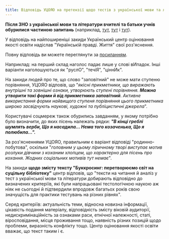 ```yaml
---
title: Відповідь УЦОЯО на претензії щодо тестів з української мови та літератури
---
```


**Після ЗНО з української мови та літератури вчителі та батьки учнів обурилися частиною запитань** (наприклад, [тут](https://www.facebook.com/permalink.php?story_fbid=1506181086100448&id=100001257134892&comment_id=1506907776027779), [тут](https://www.facebook.com/dmitry.zayets/posts/1467573916627830) і [тут](https://www.facebook.com/yaryna.senchyshyn/posts/779848638842233)).

У відповідь на найпоширеніші закиди Український центр оцінювання якості освіти надіслав "Українській правді. Життя" свої роз'яснення.

Повну відповідь ви можете переглянути за [посиланням](http://life.pravda.com.ua/files/c/e/ce147d6-zno-ukr-mova-i-lit.pdf).

Наприклад: на перший склад наголос падає лише у слові вИпадок. Інші варіанти наголошуються як "руслО", "течіЯ", "ціннИк".

На закиди людей про те, що слово "заповітний" не може мати ступеню порівняння, УЦОЯО відповів, що "_якісні прикметники, що виражають внутрішні та зовнішні ознаки, утворюють ступені порівняння._ **_Можна утворити такі форми й від прикметника заповітний_**. _Активне використання форми найвищого ступеня порівняння цього прикметника широко засвідчують наукові, художні та публіцистичні джерела_".

Користувачі соцмереж також обурились завданням, у якому потрібно було визначити, до яких пісень належать рядки:
**_"В кінці греблі шумлять верби, Що я насадила... Нема того козаченька, Що я полюбила…"._**

За роз'ясненнями УЦОЯО, правильним є варіант відповіді "родинно-побутова", оскільки "_головним у цьому ліричному творі виступає мотив розлуки дівчини з коханим хлопцем, що характерно для пісень про кохання. Жодних соціальних мотивів тут немає_".

На закиди **щодо змісту тексту "Буккросинг: перетворюємо світ на суцільну бібліотеку"** центр відповів, що "тексти на читання й аналіз у тест з української мови та літератури добирають відповідно до визначених критеріїв, які були напрацьовані тестологічною наукою аж ніяк не сьогодні й підтвердили впродовж багатьох років свою значущість для практики тестувань на різних рівнях".

Серед критеріїв: актуальність теми, відносна новизна інформації, цікавість подання матеріалу, відповідність змісту віковій аудиторії, недискримінаційність за ознаками раси, етнічної належності, статі, віросповідання, місця проживання тощо, наявність різних позицій щодо проблеми, виразність конфлікту тощо. Центр оцінювання якості освіти вважає, що текст таким і є.
